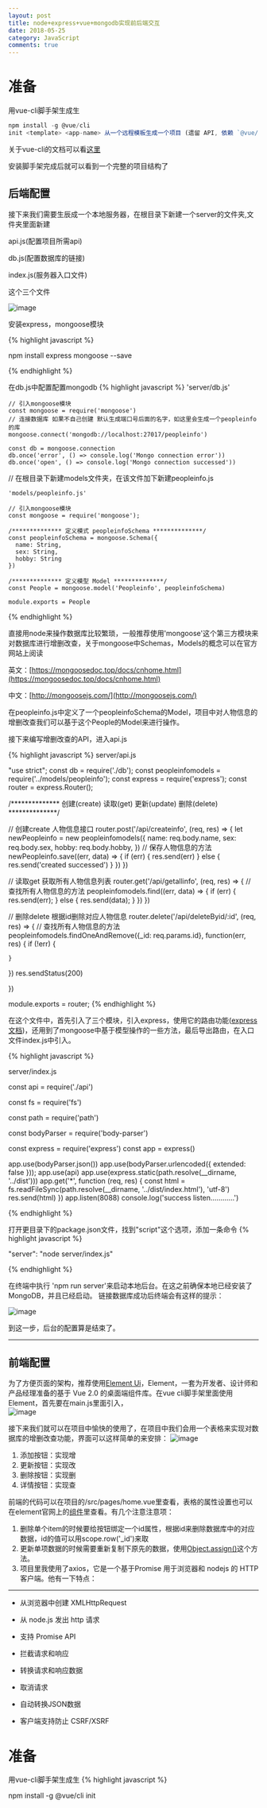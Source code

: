 ```yaml
---
layout: post
title: node+express+vue+mongodb实现前后端交互
date: 2018-05-25
category: JavaScript
comments: true
---
```


# 准备
用vue-cli脚手架生成生
```javascript
npm install -g @vue/cli
init <template> <app-name> 从一个远程模板生成一个项目 (遗留 API, 依赖 `@vue/cli-init`)
```

关于vue-cli的文档可以看[这里](https://github.com/vuejs/vue-docs-zh-cn/blob/master/vue-cli/cli.md)

安装脚手架完成后就可以看到一个完整的项目结构了

## 后端配置

接下来我们需要生辰成一个本地服务器，在根目录下新建一个server的文件夹,文件夹里面新建

api.js(配置项目所需api)

db.js(配置数据库的链接)

index.js(服务器入口文件)

这个三个文件

![image](/assets/img/1.png)

安装express，mongoose模块

{% highlight javascript %}

npm install express mongoose --save

{% endhighlight %}

在db.js中配置配置mongodb
{% highlight javascript %}
	'server/db.js'

	// 引入mongoose模块
	const mongoose = require('mongoose')
	// 连接数据库 如果不自己创建 默认生成端口号后面的名字，如这里会生成一个peopleinfo的库
	mongoose.connect('mongodb://localhost:27017/peopleinfo')

	const db = mongoose.connection
	db.once('error', () => console.log('Mongo connection error'))
	db.once('open', () => console.log('Mongo connection successed'))
   // 在根目录下新建models文件夹，在该文件加下新建peopleinfo.js

	'models/peopleinfo.js'

	// 引入mongoose模块
	const mongoose = require('mongoose');

	/************** 定义模式 peopleinfoSchema **************/
	const peopleinfoSchema = mongoose.Schema({
	  name: String,
	  sex: String,
	  hobby: String
	})

	/************** 定义模型 Model **************/
	const People = mongoose.model('Peopleinfo', peopleinfoSchema)

	module.exports = People
{% endhighlight %}

直接用node来操作数据库比较繁琐，一般推荐使用'mongoose'这个第三方模块来对数据库进行增删改查，关于mongoose中Schemas，Models的概念可以在官方网站上阅读

英文：[https://mongoosedoc.top/docs/cnhome.html](https://mongoosedoc.top/docs/cnhome.html)

中文：[http://mongoosejs.com/](http://mongoosejs.com/)

在peopleinfo.js中定义了一个peopleinfoSchema的Model，项目中对人物信息的增删改查我们可以基于这个People的Model来进行操作。

接下来编写增删改查的API，进入api.js

{% highlight javascript %}
server/api.js

"use strict";
const db = require('./db');
const peopleinfomodels = require('../models/peopleinfo');
const express = require('express');
const router = express.Router();

/************** 创建(create) 读取(get) 更新(update) 删除(delete) **************/

// 创建create 人物信息接口
router.post('/api/createinfo', (req, res) => {
  let newPeopleinfo = new peopleinfomodels({
    name: req.body.name,
    sex: req.body.sex,
    hobby: req.body.hobby,
  })
  // 保存人物信息的方法
  newPeopleinfo.save((err, data) => {
    if (err) {
      res.send(err)
    } else {
      res.send('created successed')
    }
  })
})

// 读取get 获取所有人物信息列表
router.get('/api/getallinfo', (req, res) => {
  // 查找所有人物信息的方法
  peopleinfomodels.find((err, data) => {
    if (err) {
      res.send(err);
    } else {
      res.send(data);
    }
  })
})

// 删除delete 根据id删除对应人物信息
router.delete('/api/deleteByid/:id', (req, res) => {
  // 查找所有人物信息的方法
  peopleinfomodels.findOneAndRemove({_id: req.params.id}, function(err, res) {
    if (!err) {

    }
  })
  res.sendStatus(200)

})

module.exports = router;
{% endhighlight %}

在这个文件中，首先引入了三个模块，引入express，使用它的路由功能([express 文档](http://www.expressjs.com.cn))，还用到了mongoose中基于模型操作的一些方法，最后导出路由，在入口文件index.js中引入。

{% highlight javascript %}

server/index.js

const api = require('./api')

const fs = require('fs')

const path = require('path')

const bodyParser = require('body-parser')

const express = require('express')
const app = express()

app.use(bodyParser.json())
app.use(bodyParser.urlencoded({
  extended: false
}));
app.use(api)
app.use(express.static(path.resolve(__dirname, '../dist')))
app.get('*', function (req, res) {
  const html = fs.readFileSync(path.resolve(__dirname, '../dist/index.html'), 'utf-8')
  res.send(html)
})
app.listen(8088)
console.log('success listen…………')

{% endhighlight %}

打开更目录下的package.json文件，找到"script"这个选项，添加一条命令
{% highlight javascript %}

"server": "node server/index.js"

{% endhighlight %}

在终端中执行 'npm run server'来启动本地后台。在这之前确保本地已经安装了MongoDB，并且已经启动。
链接数据库成功后终端会有这样的提示：

![image](/assets/img/2.png)   

到这一步，后台的配置算是结束了。

---

## 前端配置

为了方便页面的架构，推荐使用[Element Ui](http://element-cn.eleme.io/#/zh-CN)，Element，一套为开发者、设计师和产品经理准备的基于 Vue 2.0 的桌面端组件库。在vue cli脚手架里面使用Element，首先要在main.js里面引入，  
![image](/assets/img/v1.png) 
 
接下来我们就可以在项目中愉快的使用了，在项目中我们会用一个表格来实现对数据库的增删改查功能，界面可以这样简单的来安排：
![image](/assets/img/v2.png)

1. 添加按钮：实现增
2. 更新按钮：实现改
3. 删除按钮：实现删
4. 详情按钮：实现查

前端的代码可以在项目的/src/pages/home.vue里查看，表格的属性设置也可以在element官网上的[组件](http://element-cn.eleme.io/#/zh-CN/component/table)里查看。有几个注意注意项：
1. 删除单个item的时候要给按钮绑定一个id属性，根据id来删除数据库中的对应数据，id的值可以用scope.row('_id')来取
2. 更新单项数据的时候需要重新复制下原先的数据，使用[Object.assign()](https://developer.mozilla.org/zh-CN/docs/Web/JavaScript/Reference/Global_Objects/Object/assign)这个方法。
3. 项目里我使用了axios，它是一个基于Promise 用于浏览器和 nodejs 的 HTTP 客户端。他有一下特点：

---
* 从浏览器中创建 XMLHttpRequest

* 从 node.js 发出 http 请求

* 支持 Promise API

* 拦截请求和响应

* 转换请求和响应数据

* 取消请求

* 自动转换JSON数据

* 客户端支持防止 CSRF/XSRF
# 准备
用vue-cli脚手架生成生
{% highlight javascript %}

npm install -g @vue/cli
init <template> <app-name> 从一个远程模板生成一个项目 (遗留 API, 依赖 `@vue/cli-init`)

{% endhighlight %}

关于vue-cli的文档可以看[这里](https://github.com/vuejs/vue-docs-zh-cn/blob/master/vue-cli/cli.md)

安装脚手架完成后就可以看到一个完整的项目结构了

## 后端配置

接下来我们需要生辰成一个本地服务器，在根目录下新建一个server的文件夹,文件夹里面新建

api.js(配置项目所需api)

db.js(配置数据库的链接)

index.js(服务器入口文件)

这个三个文件

![image](/assets/img/1.png)

安装express，mongoose模块

{% highlight javascript %}

npm install express mongoose --save

{% endhighlight %}

在db.js中配置配置mongodb
{% highlight javascript %}
	'server/db.js'

	// 引入mongoose模块
	const mongoose = require('mongoose')
	// 连接数据库 如果不自己创建 默认生成端口号后面的名字，如这里会生成一个peopleinfo的库
	mongoose.connect('mongodb://localhost:27017/peopleinfo')

	const db = mongoose.connection
	db.once('error', () => console.log('Mongo connection error'))
	db.once('open', () => console.log('Mongo connection successed'))
   // 在根目录下新建models文件夹，在该文件加下新建peopleinfo.js

	'models/peopleinfo.js'

	// 引入mongoose模块
	const mongoose = require('mongoose');

	/************** 定义模式 peopleinfoSchema **************/
	const peopleinfoSchema = mongoose.Schema({
	  name: String,
	  sex: String,
	  hobby: String
	})

	/************** 定义模型 Model **************/
	const People = mongoose.model('Peopleinfo', peopleinfoSchema)

	module.exports = People
{% endhighlight %}

直接用node来操作数据库比较繁琐，一般推荐使用'mongoose'这个第三方模块来对数据库进行增删改查，关于mongoose中Schemas，Models的概念可以在官方网站上阅读

英文：[https://mongoosedoc.top/docs/cnhome.html](https://mongoosedoc.top/docs/cnhome.html)

中文：[http://mongoosejs.com/](http://mongoosejs.com/)

在peopleinfo.js中定义了一个peopleinfoSchema的Model，项目中对人物信息的增删改查我们可以基于这个People的Model来进行操作。

接下来编写增删改查的API，进入api.js

{% highlight javascript %}
server/api.js

"use strict";
const db = require('./db');
const peopleinfomodels = require('../models/peopleinfo');
const express = require('express');
const router = express.Router();

/************** 创建(create) 读取(get) 更新(update) 删除(delete) **************/

// 创建create 人物信息接口
router.post('/api/createinfo', (req, res) => {
  let newPeopleinfo = new peopleinfomodels({
    name: req.body.name,
    sex: req.body.sex,
    hobby: req.body.hobby,
  })
  // 保存人物信息的方法
  newPeopleinfo.save((err, data) => {
    if (err) {
      res.send(err)
    } else {
      res.send('created successed')
    }
  })
})

// 读取get 获取所有人物信息列表
router.get('/api/getallinfo', (req, res) => {
  // 查找所有人物信息的方法
  peopleinfomodels.find((err, data) => {
    if (err) {
      res.send(err);
    } else {
      res.send(data);
    }
  })
})

// 删除delete 根据id删除对应人物信息
router.delete('/api/deleteByid/:id', (req, res) => {
  // 查找所有人物信息的方法
  peopleinfomodels.findOneAndRemove({_id: req.params.id}, function(err, res) {
    if (!err) {

    }
  })
  res.sendStatus(200)

})

module.exports = router;
{% endhighlight %}

在这个文件中，首先引入了三个模块，引入express，使用它的路由功能([express 文档](http://www.expressjs.com.cn))，还用到了mongoose中基于模型操作的一些方法，最后导出路由，在入口文件index.js中引入。

{% highlight javascript %}

server/index.js

const api = require('./api')

const fs = require('fs')

const path = require('path')

const bodyParser = require('body-parser')

const express = require('express')
const app = express()

app.use(bodyParser.json())
app.use(bodyParser.urlencoded({
  extended: false
}));
app.use(api)
app.use(express.static(path.resolve(__dirname, '../dist')))
app.get('*', function (req, res) {
  const html = fs.readFileSync(path.resolve(__dirname, '../dist/index.html'), 'utf-8')
  res.send(html)
})
app.listen(8088)
console.log('success listen…………')

{% endhighlight %}

打开更目录下的package.json文件，找到"script"这个选项，添加一条命令
{% highlight javascript %}

"server": "node server/index.js"

{% endhighlight %}

在终端中执行 'npm run server'来启动本地后台。在这之前确保本地已经安装了MongoDB，并且已经启动。
链接数据库成功后终端会有这样的提示：

![image](/assets/img/2.png)   

到这一步，后台的配置算是结束了。

---

## 前端配置

为了方便页面的架构，推荐使用[Element Ui](http://element-cn.eleme.io/#/zh-CN)，Element，一套为开发者、设计师和产品经理准备的基于 Vue 2.0 的桌面端组件库。在vue cli脚手架里面使用Element，首先要在main.js里面引入，  
![image](/assets/img/v1.png) 
 
接下来我们就可以在项目中愉快的使用了，在项目中我们会用一个表格来实现对数据库的增删改查功能，界面可以这样简单的来安排：
![image](/assets/img/v2.png)

1. 添加按钮：实现增
2. 更新按钮：实现改
3. 删除按钮：实现删
4. 详情按钮：实现查

前端的代码可以在项目的/src/pages/home.vue里查看，表格的属性设置也可以在element官网上的[组件](http://element-cn.eleme.io/#/zh-CN/component/table)里查看。有几个注意注意项：
1. 删除单个item的时候要给按钮绑定一个id属性，根据id来删除数据库中的对应数据，id的值可以用scope.row('_id')来取
2. 更新单项数据的时候需要重新复制下原先的数据，使用[Object.assign()](https://developer.mozilla.org/zh-CN/docs/Web/JavaScript/Reference/Global_Objects/Object/assign)这个方法。
3. 项目里我使用了axios，它是一个基于Promise 用于浏览器和 nodejs 的 HTTP 客户端。他有一下特点：

---
* 从浏览器中创建 XMLHttpRequest

* 从 node.js 发出 http 请求

* 支持 Promise API

* 拦截请求和响应

* 转换请求和响应数据

* 取消请求

* 自动转换JSON数据

* 客户端支持防止 CSRF/XSRF



